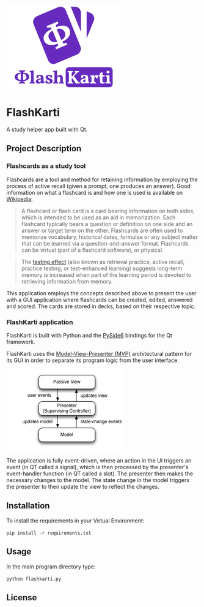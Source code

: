 ![flashkarti logo](/resources/fk_logo.png)

# FlashKarti
A study helper app built with Qt.


## Project Description

### Flashcards as a study tool

Flashcards are a tool and method for retaining information by employing the process of active recall (given a prompt, one produces an answer). Good information on what a flashcard is and how one is used is available on [Wikipedia](https://en.wikipedia.org/wiki/Flashcard):

> A flashcard or flash card is a card bearing information on both sides, which is intended to be used as an aid in memorization. Each flashcard typically bears a question or definition on one side and an answer or target term on the other. Flashcards are often used to memorize vocabulary, historical dates, formulae or any subject matter that can be learned via a question-and-answer format. Flashcards can be virtual (part of a flashcard software), or physical. 

> The [testing effect](https://en.wikipedia.org/wiki/Testing_effect) (also known as retrieval practice, active recall, practice testing, or test-enhanced learning) suggests long-term memory is increased when part of the learning period is devoted to retrieving information from memory.

This application employs the concepts described above to present the user with a GUI application where flashcards can be created, edited, answered and scored. The cards are stored in decks, based on their respective topic.

### FlashKarti application
FlashKarti is built with Python and the [PySide6](https://pypi.org/project/PySide6/) bindings for the Qt framework.

FlashKarti uses the [Model-View-Presenter (MVP)](https://en.wikipedia.org/wiki/Model%E2%80%93view%E2%80%93presenter) architectural pattern for its GUI in order to separate its program logic from the user interface. 

![mvp pattern](/resources/mvp_pattern.png)

The application is fully event-driven, where an action in the UI triggers an event (in QT called a signal), which is then processed by the presenter's event-handler function (in QT called a slot). The presenter then makes the necessary changes to the model. The state change in the model triggers the presenter to then update the view to reflect the changes.

## Installation

To install the requirements in your Virtual Environment:

```pip install -r requirements.txt```


## Usage

In the main program directory type:

```python flashkarti.py```

## License
